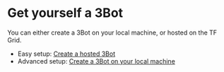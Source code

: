 # Get yourself a 3Bot

You can either create a 3Bot on your local machine, or hosted on the TF Grid. 

- Easy setup: [Create a hosted 3Bot](3Bot.md)
- Advanced setup: [Create a 3Bot on your local machine](local_3Bot.md)
